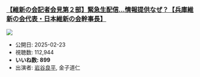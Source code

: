 ### [【維新の会記者会見第２部】緊急生配信…情報提供なぜ？【兵庫維新の会代表・日本維新の会幹事長】](https://www.youtube.com/watch?v=xn93hD3HOJY)
[![](https://img.youtube.com/vi/xn93hD3HOJY/sddefault.jpg)](https://www.youtube.com/watch?v=xn93hD3HOJY)
-   公開日: 2025-02-23
-   視聴数: 112,944
-   **いいね数: 899**
-   出演者: [岩谷良平](/rehacq_fan/people/岩谷良平 "wikilink"), 金子道仁
